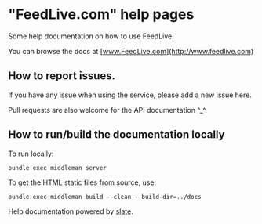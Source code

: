 # "FeedLive.com" help pages

Some help documentation on how to use FeedLive. 

You can browse the docs at [www.FeedLive.com](http://www.feedlive.com)

## How to report issues.

If you have any issue when using the service, please add a new issue here.

Pull requests are also welcome for the API documentation ^_^.


## How to run/build the documentation locally

To run locally:

`bundle exec middleman server`

To get the HTML static files from source, use:

`bundle exec middleman build --clean --build-dir=../docs`

Help documentation powered by [slate](https://github.com/lord/slate).
